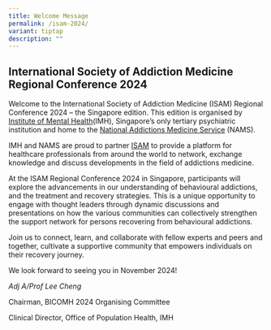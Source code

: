 ```yaml
---
title: Welcome Message
permalink: /isam-2024/
variant: tiptap
description: ""
---
```

<h2><strong>International Society of Addiction Medicine Regional Conference 2024</strong></h2>
<p>Welcome to the International Society of Addiction Medicine (ISAM) Regional
Conference 2024 – the Singapore edition. This edition is organised by
<a href="https://www.imh.com.sg/Pages/default.aspx" rel="noopener noreferrer nofollow" target="_blank">Institute of Mental Health</a>(IMH), Singapore’s only tertiary psychiatric
institution and home to the <a href="https://www.nams.sg/Pages/default.aspx" rel="noopener noreferrer nofollow" target="_blank">National Addictions Medicine Service</a> (NAMS).</p>
<p></p>
<p>IMH and NAMS are proud to partner <a href="https://isamweb.org/" rel="noopener noreferrer nofollow" target="_blank">ISAM</a> to provide a platform for healthcare
professionals from around the world to network, exchange knowledge and
discuss developments in the field of addictions medicine.</p>
<p></p>
<p>At the ISAM Regional Conference 2024 in Singapore, participants will explore
the advancements in our understanding of behavioural addictions, and the
treatment and recovery strategies. This is a unique opportunity to engage
with thought leaders through dynamic discussions and presentations on how
the various communities can collectively strengthen the support network
for persons recovering from behavioural addictions.</p>
<p></p>
<p>Join us to connect, learn, and collaborate with fellow experts and peers
and together, cultivate a supportive community that empowers individuals
on their recovery journey.</p>
<p></p>
<p>We look forward to seeing you in November 2024!</p>
<p></p>
<p><em>Adj A/Prof Lee Cheng</em>
</p>
<p>Chairman, BICOMH 2024 Organising Committee</p>
<p>Clinical Director, Office of Population Health, IMH</p>